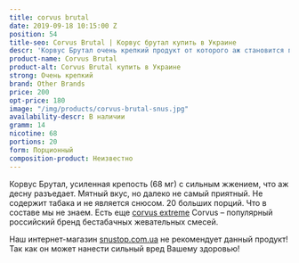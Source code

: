 ```yaml
---
title: corvus brutal
date: 2019-09-18 10:15:00 Z
position: 54
title-seo: Corvus Brutal | Корвус брутал купить в Украине
descr: 'Корвус Брутал очень крепкий продукт от которого аж становится плохо. '
product-name: Corvus Brutal
product-alt: Corvus Brutal купить в Украине
strong: Очень крепкий
brand: Other Brands
price: 200
opt-price: 180
image: "/img/products/corvus-brutal-snus.jpg"
availability-descr: В наличии
gramm: 14
nicotine: 68
portions: 20
form: Порционный
composition-product: Неизвестно
---
```


Корвус Брутал, усиленная крепость (68 мг) с сильным жжением, что аж десну разъедает. Мятный вкус, но далеко не самый приятный. Не содержит табака и не является снюсом. 20 больших порций.  Что в составе мы не знаем. Есть еще [corvus extreme](/snus-corvus-extreme)
Corvus – популярный российский бренд бестабачных жевательных смесей. 

Наш интернет-магазин [snustop.com.ua](https://snustop.com.ua) не рекомендует данный продукт! Так как он может нанести сильный вред Вашему здоровью!
